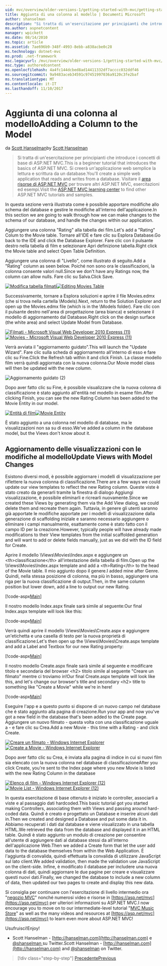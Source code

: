 ```yaml
---
uid: mvc/overview/older-versions-1/getting-started-with-mvc/getting-started-with-mvc-part8
title: Aggiunta di una colonna al modello | Documenti Microsoft
author: shanselman
description: "Si tratta di un'esercitazione per principianti che introduce i concetti di base di ASP.NET MVC. Si creerà un'applicazione web semplice la lettura e scrittura da un database."
ms.author: aspnetcontent
manager: wpickett
ms.date: 08/14/2010
ms.topic: article
ms.assetid: 7ae696b9-348f-4993-8ebb-a838acbe0c28
ms.technology: dotnet-mvc
ms.prod: .net-framework
msc.legacyurl: /mvc/overview/older-versions-1/getting-started-with-mvc/getting-started-with-mvc-part8
msc.type: authoredcontent
ms.openlocfilehash: 4a4fc144dcbed8ad14411332df7acccc032ddf46
ms.sourcegitcommit: 9a9483aceb34591c97451997036a9120c3fe2baf
ms.translationtype: MT
ms.contentlocale: it-IT
ms.lasthandoff: 11/10/2017
---
```

<a name="adding-a-column-to-the-model"></a><span data-ttu-id="3eb1e-104">Aggiunta di una colonna al modello</span><span class="sxs-lookup"><span data-stu-id="3eb1e-104">Adding a Column to the Model</span></span>
====================
<span data-ttu-id="3eb1e-105">da [Scott Hanselman](https://github.com/shanselman)</span><span class="sxs-lookup"><span data-stu-id="3eb1e-105">by [Scott Hanselman](https://github.com/shanselman)</span></span>

> <span data-ttu-id="3eb1e-106">Si tratta di un'esercitazione per principianti che introduce i concetti di base di ASP.NET MVC.</span><span class="sxs-lookup"><span data-stu-id="3eb1e-106">This is a beginner tutorial that introduces the basics of ASP.NET MVC.</span></span> <span data-ttu-id="3eb1e-107">Si creerà un'applicazione web semplice la lettura e scrittura da un database.</span><span class="sxs-lookup"><span data-stu-id="3eb1e-107">You'll create a simple web application that reads and writes from a database.</span></span> <span data-ttu-id="3eb1e-108">Visitare il [area risorse di ASP.NET MVC](../../../index.md) per trovare altri ASP.NET MVC, esercitazioni ed esempi.</span><span class="sxs-lookup"><span data-stu-id="3eb1e-108">Visit the [ASP.NET MVC learning center](../../../index.md) to find other ASP.NET MVC tutorials and samples.</span></span>


<span data-ttu-id="3eb1e-109">In questa sezione verrà illustrata come è possibile apportare modifiche allo schema del database e gestire le modifiche all'interno dell'applicazione.</span><span class="sxs-lookup"><span data-stu-id="3eb1e-109">In this section we are going to walk through how we can make changes to the schema of our database, and handle the changes within our application.</span></span>

<span data-ttu-id="3eb1e-110">Aggiungere una colonna "Rating" alla tabella dei film.</span><span class="sxs-lookup"><span data-stu-id="3eb1e-110">Let's add a "Rating" Colum to the Movie table.</span></span> <span data-ttu-id="3eb1e-111">Tornare all'IDE e fare clic su Esplora Database.</span><span class="sxs-lookup"><span data-stu-id="3eb1e-111">Go back to the IDE and click the Database Explorer.</span></span> <span data-ttu-id="3eb1e-112">Fare clic con il pulsante destro nella tabella di film e selezionare Apri definizione tabella.</span><span class="sxs-lookup"><span data-stu-id="3eb1e-112">Right click the Movie table and select Open Table Definition.</span></span>

<span data-ttu-id="3eb1e-113">Aggiungere una colonna di "Livello", come illustrato di seguito.</span><span class="sxs-lookup"><span data-stu-id="3eb1e-113">Add a "Rating" column as seen below.</span></span> <span data-ttu-id="3eb1e-114">Poiché non sono ora le classificazioni, la colonna consente valori null.</span><span class="sxs-lookup"><span data-stu-id="3eb1e-114">Since we don't have any Ratings now, the column can allow nulls.</span></span> <span data-ttu-id="3eb1e-115">Fare clic su Salva.</span><span class="sxs-lookup"><span data-stu-id="3eb1e-115">Click Save.</span></span>

<span data-ttu-id="3eb1e-116">[![Modifica tabella filmati](getting-started-with-mvc-part8/_static/image2.png)](getting-started-with-mvc-part8/_static/image1.png)</span><span class="sxs-lookup"><span data-stu-id="3eb1e-116">[![Editing Movies Table](getting-started-with-mvc-part8/_static/image2.png)](getting-started-with-mvc-part8/_static/image1.png)</span></span>

<span data-ttu-id="3eb1e-117">Successivamente, tornare a Esplora soluzioni e aprire il file Movies.edmx (che si trova nella cartella \Models).</span><span class="sxs-lookup"><span data-stu-id="3eb1e-117">Next, return to the Solution Explorer and open up the Movies.edmx file (which is in the \Models folder).</span></span> <span data-ttu-id="3eb1e-118">Fare clic con il pulsante destro nell'area di progettazione (area bianca) e selezionare il modello di aggiornamento dal Database.</span><span class="sxs-lookup"><span data-stu-id="3eb1e-118">Right click on the design surface (the white area) and select Update Model from Database.</span></span>

<span data-ttu-id="3eb1e-119">[![Filmati - Microsoft Visual Web Developer 2010 Express (11)](getting-started-with-mvc-part8/_static/image4.png)](getting-started-with-mvc-part8/_static/image3.png)</span><span class="sxs-lookup"><span data-stu-id="3eb1e-119">[![Movies - Microsoft Visual Web Developer 2010 Express (11)](getting-started-with-mvc-part8/_static/image4.png)](getting-started-with-mvc-part8/_static/image3.png)</span></span>

<span data-ttu-id="3eb1e-120">Verrà avviata il "aggiornamento guidato".</span><span class="sxs-lookup"><span data-stu-id="3eb1e-120">This will launch the "Update Wizard".</span></span> <span data-ttu-id="3eb1e-121">Fare clic sulla scheda di aggiornamento all'interno di esso e fare clic su Fine.</span><span class="sxs-lookup"><span data-stu-id="3eb1e-121">Click the Refresh tab within it and click Finish.</span></span> <span data-ttu-id="3eb1e-122">La classe modello film verrà quindi aggiornata con la nuova colonna.</span><span class="sxs-lookup"><span data-stu-id="3eb1e-122">Our Movie model class will then be updated with the new column.</span></span>

![Aggiornamento guidato (2)](getting-started-with-mvc-part8/_static/image5.png)

<span data-ttu-id="3eb1e-124">Dopo aver fatto clic su Fine, è possibile visualizzare che la nuova colonna di classificazione è stato aggiunto all'entità nel modello in esame film.</span><span class="sxs-lookup"><span data-stu-id="3eb1e-124">After clicking Finish, you can see the new Rating Column has been added to the Movie Entity in our model.</span></span>

<span data-ttu-id="3eb1e-125">[![Entità di film](getting-started-with-mvc-part8/_static/image7.png)](getting-started-with-mvc-part8/_static/image6.png)</span><span class="sxs-lookup"><span data-stu-id="3eb1e-125">[![Movie Entity](getting-started-with-mvc-part8/_static/image7.png)](getting-started-with-mvc-part8/_static/image6.png)</span></span>

<span data-ttu-id="3eb1e-126">È stato aggiunto a una colonna nel modello di database, ma le visualizzazioni non sa su di esso.</span><span class="sxs-lookup"><span data-stu-id="3eb1e-126">We've added a column in the database model, but the Views don't know about it.</span></span>

## <a name="update-views-with-model-changes"></a><span data-ttu-id="3eb1e-127">Aggiornamento delle visualizzazioni con le modifiche al modello</span><span class="sxs-lookup"><span data-stu-id="3eb1e-127">Update Views with Model Changes</span></span>

<span data-ttu-id="3eb1e-128">Esistono diversi modi, è possibile aggiornare i modelli di visualizzazione per riflettere la nuova colonna di classificazione.</span><span class="sxs-lookup"><span data-stu-id="3eb1e-128">There are a few ways we could update our view templates to reflect the new Rating column.</span></span> <span data-ttu-id="3eb1e-129">Queste viste è stato creato da generarli tramite la finestra di dialogo Aggiungi visualizzazione, è possibile eliminarli e ricrearli nuovamente.</span><span class="sxs-lookup"><span data-stu-id="3eb1e-129">Since we created these Views by generating them via the Add View dialog, we could delete them and recreate them again.</span></span> <span data-ttu-id="3eb1e-130">Tuttavia, in genere gli utenti saranno già apportate le modifiche apportate per i modelli di visualizzazione dalla generazione di scaffolding iniziale e saranno necessario aggiungere o eliminare i campi manualmente, esattamente come è stato fatto con il campo ID per la creazione.</span><span class="sxs-lookup"><span data-stu-id="3eb1e-130">However, typically people will have already made modifications to their View templates from the initial scaffolded generation and will want to add or delete fields manually, just as we did with the ID field for Create.</span></span>

<span data-ttu-id="3eb1e-131">Aprire il modello \Views\Movies\Index.aspx e aggiungere un &lt;th&gt;classificazione&lt;/th&gt; all'intestazione della tabella di film.</span><span class="sxs-lookup"><span data-stu-id="3eb1e-131">Open up the \Views\Movies\Index.aspx template and add a &lt;th&gt;Rating&lt;/th&gt; to the head of the Movie table.</span></span> <span data-ttu-id="3eb1e-132">Il mio aggiunto dopo il genere.</span><span class="sxs-lookup"><span data-stu-id="3eb1e-132">I added mine after Genre.</span></span> <span data-ttu-id="3eb1e-133">Quindi, nella stessa posizione di colonna, ma più in basso, aggiungere una riga per la nuova classificazione di output.</span><span class="sxs-lookup"><span data-stu-id="3eb1e-133">Then, in the same column position but lower down, add a line to output our new Rating.</span></span>

[!code-aspx[Main](getting-started-with-mvc-part8/samples/sample1.aspx)]

<span data-ttu-id="3eb1e-134">Il nostro modello Index.aspx finale sarà simile al seguente:</span><span class="sxs-lookup"><span data-stu-id="3eb1e-134">Our final Index.aspx template will look like this:</span></span>

[!code-aspx[Main](getting-started-with-mvc-part8/samples/sample2.aspx)]

<span data-ttu-id="3eb1e-135">Verrà quindi aprire il modello \Views\Movies\Create.aspx e aggiungere un'etichetta e una casella di testo per la nuova proprietà di classificazione:</span><span class="sxs-lookup"><span data-stu-id="3eb1e-135">Let's then open up the \Views\Movies\Create.aspx template and add a Label and Textbox for our new Rating property:</span></span>

[!code-aspx[Main](getting-started-with-mvc-part8/samples/sample3.aspx)]

<span data-ttu-id="3eb1e-136">Il nostro modello Create.aspx finale sarà simile al seguente e modificare titolo e secondaria del browser &lt;h2&gt; titolo simile al seguente "Creare un filmato" mentre ci troviamo in!</span><span class="sxs-lookup"><span data-stu-id="3eb1e-136">Our final Create.aspx template will look like this, and let's change our browser's title and secondary &lt;h2&gt; title to something like "Create a Movie" while we're in here!</span></span>

[!code-aspx[Main](getting-started-with-mvc-part8/samples/sample4.aspx)]

<span data-ttu-id="3eb1e-137">Eseguire l'app e a questo punto si dispone di un nuovo campo nel database che è stato aggiunto alla pagina di creazione.</span><span class="sxs-lookup"><span data-stu-id="3eb1e-137">Run your app and now you've got a new field in the database that's been added to the Create page.</span></span> <span data-ttu-id="3eb1e-138">Aggiungere un nuovo filmato - questa volta con una classificazione uguale a - e fare clic su Crea.</span><span class="sxs-lookup"><span data-stu-id="3eb1e-138">Add a new Movie - this time with a Rating - and click Create.</span></span>

<span data-ttu-id="3eb1e-139">[![Creare un filmato - Windows Internet Explorer](getting-started-with-mvc-part8/_static/image9.png)](getting-started-with-mvc-part8/_static/image8.png)</span><span class="sxs-lookup"><span data-stu-id="3eb1e-139">[![Create a Movie - Windows Internet Explorer](getting-started-with-mvc-part8/_static/image9.png)](getting-started-with-mvc-part8/_static/image8.png)</span></span>

<span data-ttu-id="3eb1e-140">Dopo aver fatto clic su Crea, è inviata alla pagina di indice in cui si nuovi film sia elencato con la nuova colonna nel database di classificazione</span><span class="sxs-lookup"><span data-stu-id="3eb1e-140">After you click Create, you're sent to the Index page where you new Movie is listed with the new Rating Column in the database</span></span>

<span data-ttu-id="3eb1e-141">[![Elenco di film - Windows Internet Explorer (12)](getting-started-with-mvc-part8/_static/image11.png)](getting-started-with-mvc-part8/_static/image10.png)</span><span class="sxs-lookup"><span data-stu-id="3eb1e-141">[![Movie List - Windows Internet Explorer (12)](getting-started-with-mvc-part8/_static/image11.png)](getting-started-with-mvc-part8/_static/image10.png)</span></span>

<span data-ttu-id="3eb1e-142">In questa esercitazione di base ottenuto è iniziato le controller, associarli a viste e al passaggio dati hardcoded.</span><span class="sxs-lookup"><span data-stu-id="3eb1e-142">This basic tutorial got you started making Controllers, associating them with Views and passing around hard-coded data.</span></span> <span data-ttu-id="3eb1e-143">Quindi è creato e progettato un Database e inserire alcuni dati in.</span><span class="sxs-lookup"><span data-stu-id="3eb1e-143">Then we created and designed a Database and put some data it in.</span></span> <span data-ttu-id="3eb1e-144">Abbiamo recuperati i dati dal database e viene visualizzato in una tabella HTML.</span><span class="sxs-lookup"><span data-stu-id="3eb1e-144">We retrieved the data from the database and displayed it in an HTML table.</span></span> <span data-ttu-id="3eb1e-145">Quindi è stato aggiunto un modulo di creazione per consentire all'utente di aggiungere dati al database stessi da all'interno dell'applicazione Web.</span><span class="sxs-lookup"><span data-stu-id="3eb1e-145">Then we added a Create form that let the user add data to the database themselves from within the Web Application.</span></span> <span data-ttu-id="3eb1e-146">È l'aggiunta di convalida, quindi effettuata la convalida di utilizzare JavaScript sul lato client.</span><span class="sxs-lookup"><span data-stu-id="3eb1e-146">We added validation, then made the validation use JavaScript on the client-side.</span></span> <span data-ttu-id="3eb1e-147">Infine, è modificato il database per includere una nuova colonna di dati, quindi aggiornare le due pagine per creare e visualizzare questi nuovi dati.</span><span class="sxs-lookup"><span data-stu-id="3eb1e-147">Finally, we changed the database to include a new column of data, then updated our two pages to create and display this new data.</span></span>

<span data-ttu-id="3eb1e-148">Si consiglia per continuare con l'esercitazione di livello intermedio ora "[negozio MVC](../../older-versions/mvc-music-store/mvc-music-store-part-1.md)" nonché numerosi video e risorse in [https://asp.net/mvc](https://asp.net/mvc) per ulteriori informazioni su ASP.NET MVC.</span><span class="sxs-lookup"><span data-stu-id="3eb1e-148">I now encourage you to move on to our intermediate-level tutorial "[MVC Music Store](../../older-versions/mvc-music-store/mvc-music-store-part-1.md)" as well as the many videos and resources at [https://asp.net/mvc](https://asp.net/mvc) to learn even more about ASP.NET MVC!</span></span>

<span data-ttu-id="3eb1e-149">Usufruisci!</span><span class="sxs-lookup"><span data-stu-id="3eb1e-149">Enjoy!</span></span>

- <span data-ttu-id="3eb1e-150">Scott Hanselman - [http://hanselman.com](http://hanselman.com) e [ @shanselman ](http://twitter.com/shanselman) su Twitter.</span><span class="sxs-lookup"><span data-stu-id="3eb1e-150">Scott Hanselman - [http://hanselman.com](http://hanselman.com) and [@shanselman](http://twitter.com/shanselman) on Twitter.</span></span>

>[!div class="step-by-step"]
[<span data-ttu-id="3eb1e-151">Precedente</span><span class="sxs-lookup"><span data-stu-id="3eb1e-151">Previous</span></span>](getting-started-with-mvc-part7.md)
